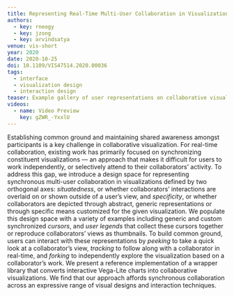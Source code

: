 ```yaml
---
title: Representing Real-Time Multi-User Collaboration in Visualizations
authors:
  - key: rneogy
  - key: jzong
  - key: arvindsatya
venue: vis-short
year: 2020
date: 2020-10-25
doi: 10.1109/VIS47514.2020.00036
tags:
  - interface
  - visualization design
  - interaction design
teaser: Example gallery of user representations on collaborative visualizations. Inset views show the result of the peeking hover interaction for each example. A) Generic cursors overlay each visualization, indicating remote interaction. B) Specific cursors provide more visualization-specific information about remote user interaction. C) Cursor legends provide an external, minimal representation of remote users. D) Thumbnail legends visually communicate a specific overview of the remote interaction state.
videos:
  - name: Video Preview
    key: gZWR_-YxxlU
---
```

Establishing common ground and maintaining shared awareness amongst participants is a key challenge in collaborative visualization. For real-time collaboration, existing work has primarily focused on synchronizing constituent visualizations — an approach that makes it difficult for users to work independently, or selectively attend to their collaborators’ activity. To address this gap, we introduce a design space for representing synchronous multi-user collaboration in visualizations defined by two orthogonal axes: <em>situatedness</em>, or whether collaborators’ interactions are overlaid on or shown outside of a user’s view, and <em>specificity</em>, or whether collaborators are depicted through abstract, generic representations or through specific means customized for the given visualization. We populate this design space with a variety of examples including generic and custom synchronized <em>cursors</em>, and <em>user legends</em> that collect these cursors together or reproduce collaborators’ views as thumbnails. To build common ground, users can interact with these representations by <em>peeking</em> to take a quick look at a collaborator’s view, <em>tracking</em> to follow along with a collaborator in real-time, and <em>forking</em> to independently explore the visualization based on a collaborator’s work. We present a reference implementation of a wrapper library that converts interactive Vega-Lite charts into collaborative visualizations. We find that our approach affords synchronous collaboration across an expressive range of visual designs and interaction techniques.

